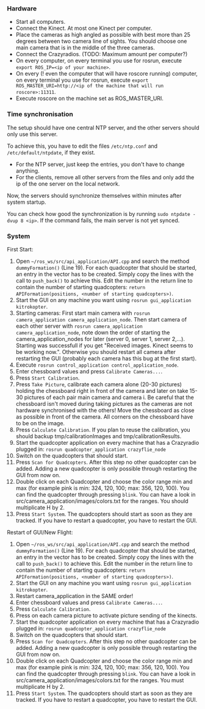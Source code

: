 ### Hardware

* Start all computers.
* Connect the Kinect. At most one Kinect per computer.
* Place the cameras as high angled as possible with best more than 25 degrees between two camera line of sights. You should choose one main camera that is in the middle of the three cameras.
* Connect the Crazyradios. (TODO: Maximum amount per computer?)
* On every computer, on every terminal you use for rosrun, execute `export ROS_IP=<ip of your machine>`.
* On every (! even the computer that will have roscore running) computer, on every terminal you use for rosrun, execute `export ROS_MASTER_URI=http://<ip of the machine that will run roscore>:11311`.
* Execute roscore on the machine set as ROS_MASTER_URI.

### Time synchronisation

The setup should have one central NTP server, and the other servers should only use this server.

To achieve this, you have to edit the files `/etc/ntp.conf` and `/etc/default/ntpdate`, if they exist.

* For the NTP server, just keep the entries, you don't have to change anything.
* For the clients, remove all other servers from the files and only add the ip of the one server on the local network.

Now, the servers should synchronize themselves within minutes after system startup.

You can check how good the synchronization is by running `sudo ntpdate -dvup 8 <ip>`. If the command fails, the main server is not yet synced.

### System

First Start:

 1. Open `~/ros_ws/src/api_application/API.cpp` and search the method `dummyFormation()` (Line 19). For each quadcopter that should be started, an entry in the vector has to be created. Simply copy the lines with the call to `push_back()` to achieve this. Edit the number in the return line to contain the number of starting quadcopters: `return APIFormation(positions, <number of starting quadcopters>)`.
 2. Start the GUI on any machine you want using `rosrun gui_application kitrokopter`.
 3. Starting cameras: First start main camera with `rosrun camera_application camera_application_node`. Then start camera of each other server with `rosrun camera_application camera_application_node`, note down the order of starting the camera_application_nodes for later (server 0, server 1, server 2,...). Starting was successfull if you get "Received images. Kinect seems to be working now.". Otherwise you should restart all camera after restarting the GUI (probably each camera has this bug at the first start).
 4. Execute `rosrun control_application control_application_node`.
 5. Enter chessboard values and press `Calibrate Cameras...`.
 6. Press `Start Calibration`.
 7. Press `Take Picture`, calibrate each camera alone (20-30 pictures) holding the chessboard right in front of the camera and later on take 15-30 pictures of each pair main camera and camera i. Be careful that the chessboard isn't moved during taking pictures as the cameras are not hardware synchronised with the others! Move the chessboard as close as possible in front of the camera. All corners on the chessboard have to be on the image.
 8. Press `Calculate Calibration`. If you plan to reuse the calibration, you should backup tmp/calibrationImages and tmp/calibrationResults.
 9. Start the quadcopter application on every machine that has a Crazyradio plugged in: `rosrun quadcopter_application crazyflie_node`
 10. Switch on the quadcopters that should start.
 11. Press `Scan for Quadcopters`. After this step no other quadcopter can be added. Adding a new quadcopter is only possible through restarting the GUI from now on.
 12. Double click on each Quadcopter and choose the color range min and max (for example pink is min: 324, 120, 100; max: 356, 120, 100). You can find the quadcopter through pressing `blink`. You can have a look in src/camera_application/images/colors.txt for the ranges. You should multiplicate H by 2.
 13. Press `Start System`. The quadcopters should start as soon as they are tracked. If you have to restart a quadcopter, you have to restart the GUI.


Restart of GUI/New Flight:

 1. Open `~/ros_ws/src/api_application/API.cpp` and search the method `dummyFormation()` (Line 19). For each quadcopter that should be started, an entry in the vector has to be created. Simply copy the lines with the call to `push_back()` to achieve this. Edit the number in the return line to contain the number of starting quadcopters: `return APIFormation(positions, <number of starting quadcopters>)`.
 2. Start the GUI on any machine you want using `rosrun gui_application kitrokopter`.
 3. Restart camera_application in the SAME order!
 4. Enter chessboard values and press `Calibrate Cameras...`.
 5. Press `Calculate Calibration`.
 6. Press on each camera picture to activate picture sending of the kinects.
 7. Start the quadcopter application on every machine that has a Crazyradio plugged in: `rosrun quadcopter_application crazyflie_node`
 8. Switch on the quadcopters that should start.
 9. Press `Scan for Quadcopters`. After this step no other quadcopter can be added. Adding a new quadcopter is only possible through restarting the GUI from now on.
 10. Double click on each Quadcopter and choose the color range min and max (for example pink is min: 324, 120, 100; max: 356, 120, 100). You can find the quadcopter through pressing `blink`. You can have a look in src/camera_application/images/colors.txt for the ranges. You must multiplicate H by 2.
 11. Press `Start System`. The quadcopters should start as soon as they are tracked. If you have to restart a quadcopter, you have to restart the GUI.

